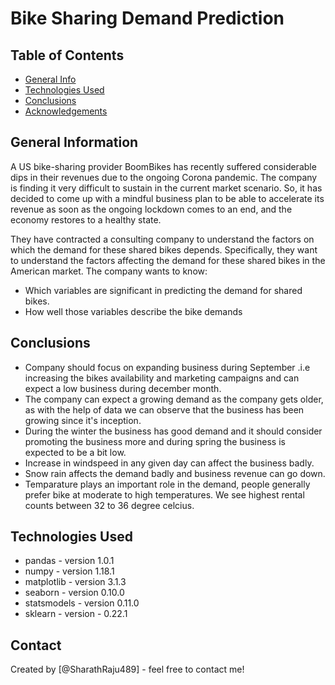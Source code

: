 # Bike Sharing Demand Prediction


## Table of Contents
* [General Info](#general-information)
* [Technologies Used](#technologies-used)
* [Conclusions](#conclusions)
* [Acknowledgements](#acknowledgements)

## General Information
A US bike-sharing provider BoomBikes has recently suffered considerable dips in their revenues due to the ongoing Corona pandemic. The company is finding it very difficult to sustain in the current market scenario. So, it has decided to come up with a mindful business plan to be able to accelerate its revenue as soon as the ongoing lockdown comes to an end, and the economy restores to a healthy state.

They have contracted a consulting company to understand the factors on which the demand for these shared bikes depends. Specifically, they want to understand the factors affecting the demand for these shared bikes in the American market. The company wants to know:

- Which variables are significant in predicting the demand for shared bikes.
- How well those variables describe the bike demands


## Conclusions
- Company should focus on expanding business during September .i.e increasing the bikes availability and marketing campaigns and can expect a low business during december month.
- The company can expect a growing demand as the company gets older, as with the help of data we can observe that the business has been growing since it's inception.
- During the winter the business has good demand and it should consider promoting the business more and during spring the business is expected to be a bit low.
- Increase in windspeed in any given day can affect the business badly.
- Snow rain affects the demand badly and business revenue can go down.
- Temparature plays an important role in the demand, people generally prefer bike at moderate to high temperatures. We see highest rental counts between 32 to 36 degree celcius.


## Technologies Used
- pandas - version 1.0.1
- numpy - version 1.18.1
- matplotlib - version 3.1.3
- seaborn - version 0.10.0
- statsmodels - version 0.11.0
- sklearn - version - 0.22.1


## Contact
Created by [@SharathRaju489] - feel free to contact me!

